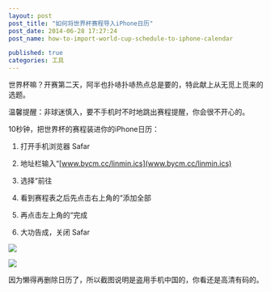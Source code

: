 ```yaml
---
layout: post
post_title: "如何将世界杯赛程导入iPhone日历"
post_date: 2014-06-28 17:27:24
post_name: how-to-import-world-cup-schedule-to-iphone-calendar

published: true
categories: 工具
---
```



世界杯嘛？开赛第二天，阿半也扑哧扑哧热点总是要的，特此献上从无觅上觅来的选题。

温馨提醒：非球迷慎入，要不手机时不时地跳出赛程提醒，你会很不开心的。

10秒钟，把世界杯的赛程装进你的iPhone日历：

1.  打开手机浏览器 Safar

2.  地址栏输入“[www.bycm.cc/linmin.ics](www.bycm.cc/linmin.ics)

3.  选择“前往

4.  看到赛程表之后先点击右上角的“添加全部

5.  再点击左上角的“完成

6.  大功告成，关闭 Safar

![](http://mmbiz.qpic.cn/mmbiz/z3T1vlHdIXicDSVdfKVb8Syx4MmoVjfabBkdLIAHqlpOb2WZukGRE7u6Wmguj83LLVqV2CcG2WXS9TwgeeHjI9A/0)

![](http://mmbiz.qpic.cn/mmbiz/z3T1vlHdIXicDSVdfKVb8Syx4MmoVjfabz5K2318ALC4NGTtPVHMNHkccSy0H5eRPBrIn7gZzk41IwVV9V2jaOQ/0)

因为懒得再删除日历了，所以截图说明是盗用手机中国的，你看还是高清有码的。

